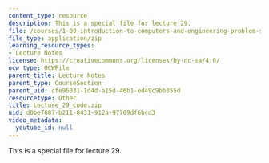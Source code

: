 ```yaml
---
content_type: resource
description: This is a special file for lecture 29.
file: /courses/1-00-introduction-to-computers-and-engineering-problem-solving-spring-2012/d0be7687b2118431912a97769df6bcd3_Lecture_29_code.zip
file_type: application/zip
learning_resource_types:
- Lecture Notes
license: https://creativecommons.org/licenses/by-nc-sa/4.0/
ocw_type: OCWFile
parent_title: Lecture Notes
parent_type: CourseSection
parent_uid: cfe95031-1d4d-a15d-46b1-ed49c9bb355d
resourcetype: Other
title: Lecture_29_code.zip
uid: d0be7687-b211-8431-912a-97769df6bcd3
video_metadata:
  youtube_id: null
---
```

This is a special file for lecture 29.